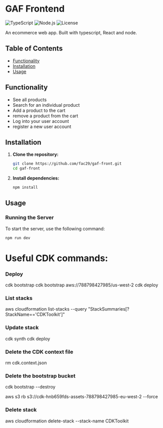 # GAF Frontend

![TypeScript](https://img.shields.io/badge/TypeScript-blue)
![Node.js](https://img.shields.io/badge/TS--Node-blue)
![License](https://img.shields.io/badge/License-MIT-blue)

An ecommerce web app. Built with typescript, React and node.

## Table of Contents

- [Functionality](#functionality)
- [Installation](#installation)
- [Usage](#usage)

## Functionality

- See all products
- Search for an individual product
- Add a product to the cart
- remove a product from the cart
- Log into your user account
- register a new user account

## Installation

1.  **Clone the repository:**

    ```sh
    git clone https://github.com/fac29/gaf-front.git
    cd gaf-front
    ```

2.  **Install dependencies:**

    ```sh
    npm install
    ```

## Usage

### Running the Server

To start the server, use the following command:

```sh
npm run dev
```

# Useful CDK commands:

### Deploy

cdk bootstrap
cdk bootstrap aws://788798427985/us-west-2
cdk deploy

### List stacks

aws cloudformation list-stacks --query "StackSummaries[?StackName=='CDKToolkit']"

### Update stack

cdk synth
cdk deploy

### Delete the CDK context file

rm cdk.context.json

### Delete the bootstrap bucket

cdk bootstrap --destroy

aws s3 rb s3://cdk-hnb659fds-assets-788798427985-eu-west-2 --force


### Delete stack

aws cloudformation delete-stack --stack-name CDKToolkit
